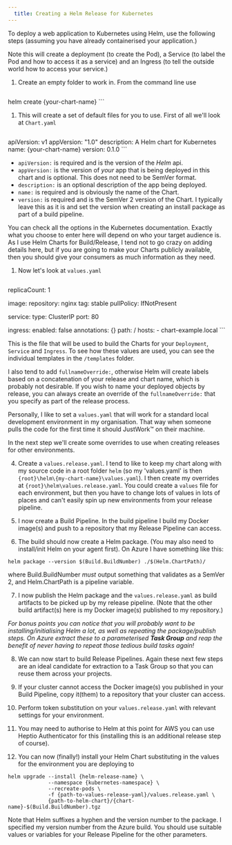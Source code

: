 ```yaml
---
  title: Creating a Helm Release for Kubernetes
---
```


To deploy a web application to Kubernetes using Helm, use the following steps (assuming you have already containerised your application.)

Note this will create a deployment (to create the Pod), a Service (to label the Pod and how to access it as a service) and an Ingress
(to tell the outside world how to access your service.)

1. Create an empty folder to work in. From the command line use

    ```shell
helm create {your-chart-name}
    ```

1. This will create a set of default files for you to use. First of all we'll look at `Chart.yaml`

    ```yaml
apiVersion: v1
appVersion: "1.0"
description: A Helm chart for Kubernetes
name: {your-chart-name}
version: 0.1.0
    ```

* `apiVersion:` is required and is the version of the _Helm_ api.
* `appVersion:` is the version of _your_ app that is being deployed in this chart and is optional.
This does not need to be SemVer format.
* `description:` is an optional description of the app being deployed.
* `name:` is required and is obviously the name of the Chart.
* `version:` is required and is the SemVer 2 version of the Chart. I typically leave this as it is and set the 
version when creating an install package as part of a build pipeline.

You can check all the options in the Kubernetes documentation. 
Exactly what you choose to enter here will depend on who your target audience is. 
As I use Helm Charts for Build/Release, I tend not to go crazy on adding details here, 
but if you are going to make your Charts publicly available, then you should give your consumers as much information as they need.

1. Now let's look at `values.yaml`

    ```yaml
replicaCount: 1

image:
  repository: nginx
  tag: stable
  pullPolicy: IfNotPresent

service:
  type: ClusterIP
  port: 80

ingress:
  enabled: false
  annotations: {}
  path: /
  hosts:
    - chart-example.local
    ```

This is the file that will be used to build the Charts for your `Deployment`, `Service` and `Ingress`. 
To see how these values are used, you can see the individual templates in the `/templates` folder.

I also tend to add `fullnameOverride:`, otherwise Helm will create labels based on a concatenation of your release and chart name, 
which is probably not desirable. 
If you wish to name your deployed objects by release, you can always create an override of the `fullnameOverride:` that you specify 
as part of the release process.

Personally, I like to set a `values.yaml` that will work for a standard local development environment in my organisation. 
That way when someone pulls the code for the first time it should JustWork&trade; on their machine.

In the next step we'll create some overrides to use when creating releases for other environments.

4. Create a `values.release.yaml`. I tend to like to keep my chart along with my source code in a root folder `helm` 
(so my 'values.yaml' is then `{root}\helm\{my-chart-name}\values.yaml`). 
I then create my overrides at `{root}\helm\values.release.yaml`.
You could create a `values` file for each environment, 
but then you have to change lots of values in lots of places and can't easily spin up new environments from your release pipeline.

5. I now create a Build Pipeline. In the build pipeline I build my Docker image(s) and push to a repository that my Release Pipeline 
can access.

6. The build should now create a Helm package. (You may also need to install/init Helm on your agent first). 
On Azure I have something like this:

```shell
helm package --version $(Build.BuildNumber) ./$(Helm.ChartPath)/
```

where Build.BuildNumber _must_ output something that validates as a SemVer 2, and Helm.ChartPath is a pipeline variable.

7. I now publish the Helm package and the `values.release.yaml` as build artifacts to be picked up by my release pipeline.
(Note that the other build artifact(s) here is my Docker image(s) published to my repository.)

_For bonus points you can notice that you will probably want to be installing/initialising Helm a lot, 
as well as repeating the package/publish steps. On Azure extract these to a parameterised **Task Group** and 
reap the benefit of never having to repeat those tedious build tasks again!_

8. We can now start to build Release Pipelines. 
Again these next few steps are an ideal candidate for extraction to a Task Group so that you can reuse them across your projects.

9. If your cluster cannot access the Docker image(s) you published in your Build Pipeline, copy it(them) to a repository that your
cluster can access.

10. Perform token substitution on your `values.release.yaml` with relevant settings for your environment.

11. You may need to authorise to Helm at this point for AWS you can use Heptio Authenticator for this 
(installing this is an additional release step of course).

12. You can now (finally!) install your Helm Chart substituting in the values for the environment you are deploying to

```shell
helm upgrade --install {helm-release-name} \
			 --namespace {kubernetes-namespace} \
			 --recreate-pods \
			 -f {path-to-values-release-yaml}/values.release.yaml \
			 {path-to-helm-chart}/{chart-name}-$(Build.BuildNumber).tgz 
```

Note that Helm suffixes a hyphen and the version number to the package. I specified my version number from the Azure build.
You should use suitable values or variables for your Release Pipeline for the other parameters.  
